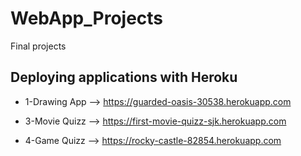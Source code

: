 # WebApp_Projects
Final projects

## Deploying applications with Heroku

* 1-Drawing App
--> https://guarded-oasis-30538.herokuapp.com

* 3-Movie Quizz
--> https://first-movie-quizz-sjk.herokuapp.com

* 4-Game Quizz
--> https://rocky-castle-82854.herokuapp.com


